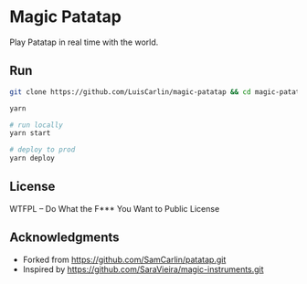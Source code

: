 # Magic Patatap

Play Patatap in real time with the world.


## Run

```bash
git clone https://github.com/LuisCarlin/magic-patatap && cd magic-patatap

yarn

# run locally
yarn start

# deploy to prod
yarn deploy
```

## License

WTFPL – Do What the F\*\*\* You Want to Public License

## Acknowledgments

- Forked from https://github.com/SamCarlin/patatap.git
- Inspired by https://github.com/SaraVieira/magic-instruments.git
